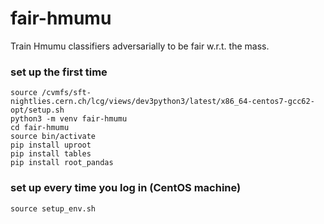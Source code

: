 # fair-hmumu

Train Hmumu classifiers adversarially to be fair w.r.t. the mass.


### set up the first time

```
source /cvmfs/sft-nightlies.cern.ch/lcg/views/dev3python3/latest/x86_64-centos7-gcc62-opt/setup.sh
python3 -m venv fair-hmumu
cd fair-hmumu
source bin/activate
pip install uproot
pip install tables
pip install root_pandas
```

### set up every time you log in (CentOS machine)
```
source setup_env.sh
```
